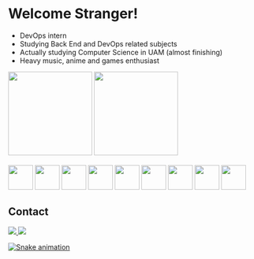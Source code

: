  <h1>Welcome Stranger!</h1>

  - DevOps intern
  - Studying Back End and DevOps related subjects
  - Actually studying Computer Science in UAM (almost finishing)
  - Heavy music, anime and games enthusiast
<div>
  <img height="170" src="https://github-readme-stats.vercel.app/api?username=jonathanrib3&hide=stars&theme=radical&show_icons=true&include_all_commits=true"/> 
  <img height="170" src="https://github-readme-stats.vercel.app/api/top-langs/?username=jonathanrib3&theme=radical&layout=compact"/>
</div>

<div style=display: "inline_block"><br>
  <img height="50" width="50" src="https://cdn.jsdelivr.net/gh/devicons/devicon/icons/docker/docker-plain-wordmark.svg"/>
  <img height="50" width="50" src="https://cdn.jsdelivr.net/gh/devicons/devicon/icons/git/git-original.svg"/>
  <img height="50" width="50" src="https://cdn.jsdelivr.net/gh/devicons/devicon/icons/java/java-original.svg"/>
  <img height="50" width="50" src="https://cdn.jsdelivr.net/gh/devicons/devicon/icons/nodejs/nodejs-original.svg"/>
  <img height="50" width="50" src="https://cdn.jsdelivr.net/gh/devicons/devicon/icons/typescript/typescript-plain.svg"/>
  <img height="50" width="50" src="https://cdn.jsdelivr.net/gh/devicons/devicon/icons/mongodb/mongodb-original.svg"/>
  <img height="50" width="50" src="https://cdn.jsdelivr.net/gh/devicons/devicon/icons/postgresql/postgresql-original.svg"/>
  <img height="50" width="50" src="https://cdn.jsdelivr.net/gh/devicons/devicon/icons/linux/linux-original.svg" />
  <img height="50" width="50" src="https://cdn.jsdelivr.net/gh/devicons/devicon/icons/windows8/windows8-original.svg" />

</div>

## Contact
 
<div style=display: "inline_block">
  <a href="mailto:jonathanrib.3@gmail.com"><img src="https://img.shields.io/badge/Gmail-D14836?style=for-the-badge&logo=gmail&logoColor=white"/>
  <a href="https://www.linkedin.com/in/jonathan-ribeiro-de-oliveira/"><img src="https://img.shields.io/badge/LinkedIn-0077B5?style=for-the-badge&logo=linkedin&logoColor=white"/>
</div>
    
![Snake animation](https://github.com/jonathanrib3/jonathanrib3/blob/output/github-contribution-grid-snake.svg)
